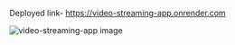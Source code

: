 Deployed link- https://video-streaming-app.onrender.com

![video-streaming-app image](https://user-images.githubusercontent.com/94443269/220639843-b362cacc-471d-488f-9fe9-cbb9e70bdc35.png)
